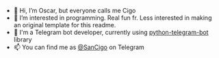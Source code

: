 - 👋 Hi, I’m Oscar, but everyone calls me Cigo
- 👀 I’m interested in programming. Real fun fr. Less interested in making an original template for this readme.
- 🤖 I'm a Telegram bot developer, currently using [python-telegram-bot](https://github.com/python-telegram-bot/python-telegram-bot) library
- 📫 You can find me as [@SanCigo](https://t.me/SanCigo) on Telegram
